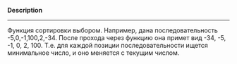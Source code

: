 **Description**
<hr>


Функция сортировки выбором.
Например, дана последовательность -5,0,-1,100,2,-34. 
После прохода через функцию она примет вид -34, -5, -1, 0, 2, 100.
Т.е. для каждой позиции последовательности ищется минимальное число,
и оно меняется с текущим числом. 